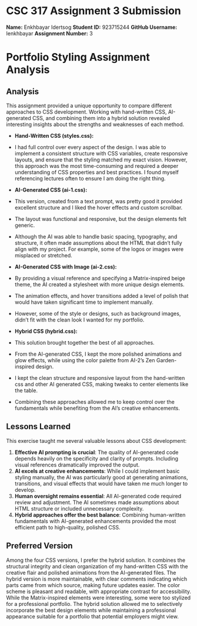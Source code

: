 # CSC 317 Assignment 3 Submission

**Name:** Enkhbayar Idertsog
**Student ID:** 923715244
**GitHub Username:** Ienkhbayar
**Assignment Number:** 3

# Portfolio Styling Assignment Analysis

## Analysis
This assignment provided a unique opportunity to compare different approaches to CSS development. 
Working with hand-written CSS, AI-generated CSS, and combining them into a hybrid solution revealed interesting insights
about the strengths and weaknesses of each method.

- **Hand-Written CSS (styles.css):** 
- I had full control over every aspect of the design. 
I was able to implement a consistent structure with CSS variables, create responsive layouts, and ensure that the styling matched my exact vision. 
However, this approach was the most time-consuming and required a deeper understanding of CSS properties and best practices. 
I found myself referencing lectures often to ensure I am doing the right thing.

- **AI-Generated CSS (ai-1.css):**
- This version, created from a text prompt, was pretty good it provided excellent structure and I liked the hover effects and custom scrollbar.
- The layout was functional and responsive, but the design elements felt generic. 
- Although the AI was able to handle basic spacing, typography, and structure, it often made assumptions 
about the HTML that didn’t fully align with my project. For example, some of the logos or images were misplaced or stretched.

- **AI-Generated CSS with Image (ai-2.css):** 
- By providing a visual reference and specifying a Matrix-inspired beige theme, the AI created a stylesheet with more unique design elements. 
- The animation effects, and hover transitions added a level of polish that would have taken significant time to implement manually. 
- However, some of the style or designs, such as background images, didn’t fit with the clean look I wanted for my portfolio.

- **Hybrid CSS (hybrid.css):** 
- This solution brought together the best of all approaches. 
- From the AI-generated CSS, I kept the more polished animations and glow effects, while using the color palette from AI-2’s Zen Garden-inspired design. 
- I kept the clean structure and responsive layout from the hand-written css and other AI generated CSS,
making tweaks to center elements like the table.
- Combining these approaches allowed me to keep control over the fundamentals while benefiting from the AI’s creative enhancements.

## Lessons Learned

This exercise taught me several valuable lessons about CSS development:

1. **Effective AI prompting is crucial**: 
The quality of AI-generated code depends heavily on the specificity and clarity of prompts. 
Including visual references dramatically improved the output.
2. **AI excels at creative enhancements**: 
While I could implement basic styling manually, the AI was particularly good at generating animations, transitions, 
and visual effects that would have taken me much longer to develop.
3. **Human oversight remains essential**:
All AI-generated code required review and adjustment. 
The AI sometimes made assumptions about HTML structure or included unnecessary complexity.
4. **Hybrid approaches offer the best balance**:
Combining human-written fundamentals with AI-generated enhancements provided the most efficient path to high-quality, polished CSS.

## Preferred Version
Among the four CSS versions, I prefer the hybrid solution. 
It combines the structural integrity and clean organization of my hand-written CSS with the creative flair and polished animations from the AI-generated files. 
The hybrid version is more maintainable, with clear comments indicating which parts came from which source, making future updates easier. 
The color scheme is pleasant and readable, with appropriate contrast for accessibility. 
While the Matrix-inspired elements were interesting, some were too stylized for a professional portfolio. 
 The hybrid solution allowed me to selectively incorporate the best design elements while maintaining a professional appearance suitable for a portfolio that potential employers might view.

